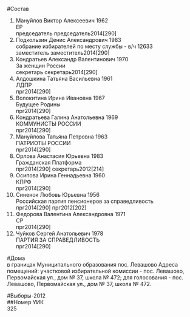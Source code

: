 #Состав  
1. Мануйлов Виктор Алексеевич 1962  
    ЕР  
    председатель председатель2014[290]  
2. Подкользин Денис Александрович 1983  
    собрание избирателей по месту службы - в/ч 12633  
    заместитель заместитель2014[290]  
3. Кондратьев Александр Валентинович 1970  
    За женщин России  
    секретарь секретарь2014[290]  
4. Алдошкина Татьяна Васильевна 1961  
    ЛДПР  
    прг2014[290]  
5. Волокитина Ирина Ивановна 1967  
    Будущее Родины  
    прг2014[290]  
6. Кондратьева Галина Анатольевна 1969  
    КОММУНИСТЫ РОССИИ  
    прг2014[290]  
7. Мануйлова Татьяна Петровна 1963  
    ПАТРИОТЫ РОССИИ  
    прг2014[290]  
8. Орлова Анастасия Юрьевна 1983  
    Гражданская Платформа  
    прг2014[290] секретарь2012[214]  
9. Осипова Ирина Геннадьевна 1960  
    КПРФ  
    прг2014[290]  
10. Синенок Любовь Юрьевна 1956  
    Российская партия пенсионеров за справедливость  
    прг2014[290] прг2012[202]  
11. Федорова Валентина Александровна 1971  
    СР  
    прг2014[290]  
12. Чуйков Сергей Анатольевич 1978  
    ПАРТИЯ ЗА СПРАВЕДЛИВОСТЬ  
    прг2014[290]  
  
#Дома  
в границах Муниципального образования пос. Левашово Адреса помещений: участковой избирательной комиссии - пос. Левашово, Первомайская ул., дом № 37, школа № 472; для голосования - пос. Левашово, Первомайская ул., дом № 37, школа № 472.  
  
#Выборы-2012  
##Номер УИК  
325  
